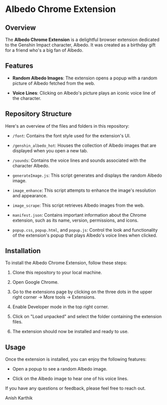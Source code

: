# Albedo Chrome Extension

## Overview

The **Albedo Chrome Extension** is a delightful browser extension dedicated to the Genshin Impact character, Albedo. It was created as a birthday gift for a friend who's a big fan of Albedo.

## Features

- **Random Albedo Images**: The extension opens a popup with a random picture of Albedo fetched from the web. 

- **Voice Lines**: Clicking on Albedo's picture plays an iconic voice line of the character.

## Repository Structure

Here's an overview of the files and folders in this repository:

- `/font`: Contains the font style used for the extension's UI.

- `/genshin_albedo_hot`: Houses the collection of Albedo images that are displayed when you open a new tab.

- `/sounds`: Contains the voice lines and sounds associated with the character Albedo.

- `generateImage.js`: This script generates and displays the random Albedo image.

- `image_enhance`: This script attempts to enhance the image's resolution and appearance.

- `image_scrape`: This script retrieves Albedo images from the web.

- `manifest.json`: Contains important information about the Chrome extension, such as its name, version, permissions, and icons.

- `popup.css`, `popup.html`, and `popup.js`: Control the look and functionality of the extension's popup that plays Albedo's voice lines when clicked.

## Installation

To install the Albedo Chrome Extension, follow these steps:

1. Clone this repository to your local machine.

2. Open Google Chrome.

3. Go to the extensions page by clicking on the three dots in the upper right corner -> More tools -> Extensions.

4. Enable Developer mode in the top right corner.

5. Click on "Load unpacked" and select the folder containing the extension files.

6. The extension should now be installed and ready to use.

## Usage

Once the extension is installed, you can enjoy the following features:

- Open a popup to see a random Albedo image.

- Click on the Albedo image to hear one of his voice lines.

If you have any questions or feedback, please feel free to reach out.

Anish Karthik
